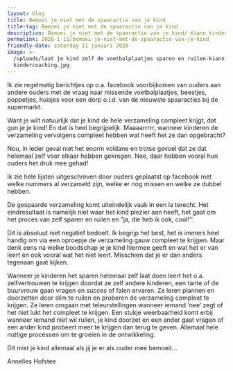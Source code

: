```yaml
---
layout: blog
title: Bemoei je niet met de spaaractie van je kind
title-tag: Bemoei je niet met de spaaractie van je kind
description: Bemoei je niet met de spaaractie van je kind/ Kiann kindercoaching
permalink: 2020-1-11/bemoei-je-niet-met-de-spaaractie-van-je-kind
friendly-date: zaterdag 11 januari 2020
image: >-
  /uploads/laat je kind zelf de voetbalplaatjes sparen en ruilen-kiann
  kindercoaching.jpg
---
```

Ik zie regelmatig berichtjes op o.a. facebook voorbijkomen van ouders aan andere ouders met de vraag naar missende voetbalplaatjes, beestjes, poppetjes, huisjes voor een dorp o.i.d. van de nieuwste spaaracties bij de supermarkt.

Want je wilt natuurlijk dat je kind de hele verzameling compleet krijgt, dat gun je je kind! En dat is heel begrijpelijk. Maaaarrrrr, wanneer kinderen de verzameling vervolgens compleet hebben wat heeft het ze dan opgebracht?

Nou, in ieder geval niet het enorm voldane en trotse gevoel dat ze dat helemaal zelf voor elkaar hebben gekregen. Nee, daar hebben vooral hun ouders het druk mee gehad!

Ik zie hele lijsten uitgeschreven door ouders geplaatst op facebook met welke nummers al verzameld zijn, welke er nog missen en welke ze dubbel hebben.

De gespaarde verzameling komt uiteindelijk vaak in een la terecht. Het eindresultaat is namelijk niet waar het kind plezier aan heeft, het gaat om het proces van zelf sparen en ruilen en "ja, die heb ik ook, cool!''. 

Dit is absoluut niet negatief bedoelt. Ik begrijp het best, het is immers heel handig om via een oproepje de verzameling gauw compleet te krijgen. Maar denk eens na welke boodschap je je kind hiermee geeft en wat het er van leert en ook vooral wat het niet leert. Misschien dat je er dan anders tegenaan gaat kijken.

Wanneer je kinderen het sparen helemaal zelf laat doen leert het o.a. zelfvertrouwen te krijgen doordat ze zelf andere kinderen, een tante of de buurvrouw gaan vragen en succes of falen ervaren. Ze leren plannen en doorzetten door slim te ruilen en proberen de verzameling compleet te krijgen. Ze leren omgaan met teleurstellingen wanneer iemand ‘nee’ zegt of het niet lukt het compleet te krijgen. Een stukje weerbaarheid komt erbij wanneer iemand niet wil ruilen, je kind doorzet en een ander gaat vragen of een ander kind probeert meer te krijgen dan terug te geven. Allemaal hele nuttige processen om te groeien in de ontwikkeling.

Dit mist je kind allemaal als jij je er als ouder mee bemoeit…



Annelies Hofstee
